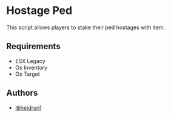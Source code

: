 
# Hostage Ped

This script allows players to stake their ped hostages with item.
## Requirements
- ESX Legacy
- Ox Inventory
- Ox Target

## Authors

- [@heidrun1](https://github.com/heidrun1)

